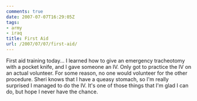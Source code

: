 ```yaml
---
comments: true
date: 2007-07-07T16:29:05Z
tags:
- army
- iraq
title: First Aid
url: /2007/07/07/first-aid/
---
```


<p>First aid training today... I learned how to give an emergency tracheotomy with a pocket knife, and I gave someone an IV. Only got to practice the IV on an actual volunteer. For some reason, no one would volunteer for the other procedure. Sheri knows that I have a queasy stomach, so I'm really surprised I managed to do the IV. It's one of those things that I'm glad I can do, but hope I never have the chance.</p>
